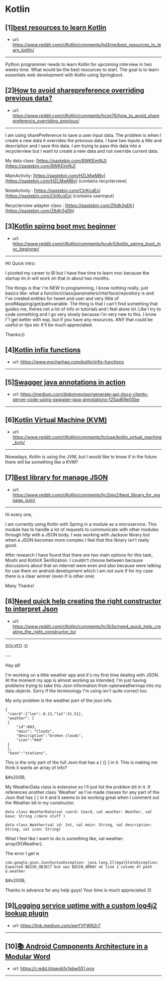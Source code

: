 # Kotlin
## [1][best resources to learn Kotlin](https://www.reddit.com/r/Kotlin/comments/hd3rim/best_resources_to_learn_kotlin/)
- url: https://www.reddit.com/r/Kotlin/comments/hd3rim/best_resources_to_learn_kotlin/
---
Python programmer needs to learn Kotlin for upcoming interview in two weeks time. What would be the best resources to start. The goal is to learn essentials web development with Kotlin using Springboot.
## [2][How to avoid sharepreference overriding previous data?](https://www.reddit.com/r/Kotlin/comments/hcze76/how_to_avoid_sharepreference_overriding_previous/)
- url: https://www.reddit.com/r/Kotlin/comments/hcze76/how_to_avoid_sharepreference_overriding_previous/
---
I am using sharePreference to save a user input data. The problem is when I create a new data it overrides the previous data. I have two inputs a title and description and I save this data. I am trying to pass this data into a recyclerview but I want to create a new data and not override current data.

My data class:  [https://pastebin.com/8WKEimNJ](https://pastebin.com/8WKEimNJ) 

MainActivity:  [https://pastebin.com/HZLMwM8v](https://pastebin.com/HZLMwM8v) (contains recyclerview)

NoteActivity :  [https://pastebin.com/CtrKcqEs](https://pastebin.com/CtrKcqEs) (contains userinput)

Recyclerview adapter class :  [https://pastebin.com/Z6dh3gDh](https://pastebin.com/Z6dh3gDh)
## [3][Kotlin spirng boot mvc beginner](https://www.reddit.com/r/Kotlin/comments/hcykr5/kotlin_spirng_boot_mvc_beginner/)
- url: https://www.reddit.com/r/Kotlin/comments/hcykr5/kotlin_spirng_boot_mvc_beginner/
---
Hi! Quick intro:

I pivoted my career to BI but I have free time to learn mvc because the startup im in will work on that in about two months. 

The things is thar i'm NEW to programming, I know nothing really, just basics like: what a function/class/parameters/interface/repository is and I've created entities for tweet and user and very little of postMapping/get/pathvariable. The thing is that I can't find  something that guides me, theres not a lot of info or tutorials and i feel alone lol. Like I try to code something and I go very slowly because i'm very new to this. I know I''l get better with exp, but if you have any resources. ANY that could be useful or tips etc It'll be much appreciated.

Thanks:))
## [4][Kotlin infix functions](https://www.reddit.com/r/Kotlin/comments/hcmr17/kotlin_infix_functions/)
- url: https://www.mscharhag.com/kotlin/infix-functions
---

## [5][Swagger java annotations in action](https://www.reddit.com/r/Kotlin/comments/hcg763/swagger_java_annotations_in_action/)
- url: https://medium.com/@domrevigor/generate-api-docs-clients-server-code-using-swagger-java-annotations-f25ad69e00be
---

## [6][Kotlin Virtual Machine (KVM)](https://www.reddit.com/r/Kotlin/comments/hcluse/kotlin_virtual_machine_kvm/)
- url: https://www.reddit.com/r/Kotlin/comments/hcluse/kotlin_virtual_machine_kvm/
---
Nowadays, Kotlin is using the JVM, but I would like to know if in the future there will be something like a KVM?
## [7][Best library for manage JSON](https://www.reddit.com/r/Kotlin/comments/hc2mp2/best_library_for_manage_json/)
- url: https://www.reddit.com/r/Kotlin/comments/hc2mp2/best_library_for_manage_json/
---
Hi every one, 

I am currently using Kotlin with Spring in a module as a microservice. This module has to handle a lot of requests to communicate with other modules through http with a JSON body. I was working with Jackson library but when a JSON becomes more complex I feel that this library isn't really good. 

After research I have found that there are two main options for this task, Moshi and KotlinX Serillization. I couldn't choose between because discussions about that on internet were even and also because were talking for use them on android development which I am not sure if for my case there is a clear winner (even if is other one)

Many Thanks!
## [8][Need quick help creating the right constructor to interpret Json](https://www.reddit.com/r/Kotlin/comments/hc1b3o/need_quick_help_creating_the_right_constructor_to/)
- url: https://www.reddit.com/r/Kotlin/comments/hc1b3o/need_quick_help_creating_the_right_constructor_to/
---
SOLVED :D

\---

Hey all!

I'm working on a little weather app and it's my first time dealing with JSON. At the moment my app is almost working as intended, I'm just having problems trying to take this Json information from openweathermap into my data objects. Sorry if the terminology I'm using isn't quite correct too.

My only problem is the weather part of the json info.

    {
     "coord":{"lon":-0.13,"lat":51.51},
     "weather": [
     {
         "id":803,
         "main": "Clouds",
         "description":"broken clouds",
         "icon":"04d"
     }
     ],
     "base":"stations",

This is the only part of the full Json that has a \[ {} \] in it. This is making me think it wants an array of info?

&amp;#x200B;

My WeatherData class is extensive so I'll just list the problem bit in it. It references another class 'Weather' as I've made classes for any part of the Json that has { } in it and it seems to be working great when I comment out the Weather bit in my constructor.

    data class WeatherData(val coord: Coord, val weather: Weather, val base: String //more stuff )
    
    data class Weather(val id: Int, val main: String, val description: String, val icon: String)

What I feel like I want to do is something like, val weather: arrayOf{Weather}.

The error I get is

    com.google.gson.JsonSyntaxException: java.lang.IllegalStateException: Expected BEGIN_OBJECT but was BEGIN_ARRAY at line 1 column 47 path $.weather

&amp;#x200B;

Thanks in advance for any help guys! Your time is much appreciated :D
## [9][Logging service uptime with a custom log4j2 lookup plugin](https://www.reddit.com/r/Kotlin/comments/hc5ypw/logging_service_uptime_with_a_custom_log4j2/)
- url: https://link.medium.com/ewYVFWN2r7
---

## [10][📚 Android Components Architecture in a Modular Word](https://www.reddit.com/r/Kotlin/comments/hc42km/android_components_architecture_in_a_modular_word/)
- url: https://i.redd.it/pwgb1x1ebw551.png
---

